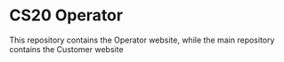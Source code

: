 # CS20 Operator

This repository contains the Operator website, while the main repository contains the Customer website
